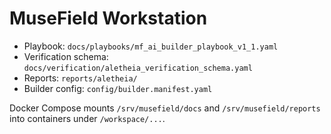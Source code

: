 # MuseField Workstation

- Playbook: `docs/playbooks/mf_ai_builder_playbook_v1_1.yaml`
- Verification schema: `docs/verification/aletheia_verification_schema.yaml`
- Reports: `reports/aletheia/`
- Builder config: `config/builder.manifest.yaml`

Docker Compose mounts `/srv/musefield/docs` and `/srv/musefield/reports` into containers under `/workspace/...`.
